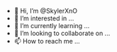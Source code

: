 - 👋 Hi, I’m @SkylerXnO
- 👀 I’m interested in ...
- 🌱 I’m currently learning ...
- 💞️ I’m looking to collaborate on ...
- 📫 How to reach me ...

<!---
SkylerXnO/SkylerXnO is a ✨ special ✨ repository because its `README.md` (this file) appears on your GitHub profile.
You can click the Preview link to take a look at your changes.
--->
